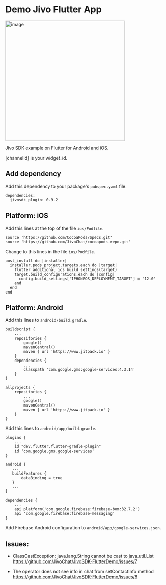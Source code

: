# Demo Jivo Flutter App

<img width="375" alt="image" src="https://github.com/JivoChat/JivoSDK-FlutterDemo/assets/47568606/d7a529b1-78e1-4206-ada7-29cb9940a89f">

Jivo SDK example on Flutter for Android and iOS.

[channelId] is your widget_id.

## Add dependency

Add this dependency to your package's `pubspec.yaml` file.

```
dependencies:
  jivosdk_plugin: 0.9.2
```

## Platform: iOS

Add this lines at the top of the file `ios/Podfile`.

```
source 'https://github.com/CocoaPods/Specs.git'
source 'https://github.com/JivoChat/cocoapods-repo.git'
```

Change to this lines in the file `ios/Podfile`.

```
post_install do |installer|
  installer.pods_project.targets.each do |target|
    flutter_additional_ios_build_settings(target)
    target.build_configurations.each do |config|
      config.build_settings['IPHONEOS_DEPLOYMENT_TARGET'] = '12.0'
    end
  end
end
```

## Platform: Android

Add this lines to `android/build.gradle`.


```
buildscript {
    ...
    repositories {
        google()
        mavenCentral()
        maven { url 'https://www.jitpack.io' }
    }
    dependencies {
        ...
        classpath 'com.google.gms:google-services:4.3.14'
    }
}

allprojects {
    repositories {
        ...
        google()
        mavenCentral()
        maven { url 'https://www.jitpack.io' }
    }
}
```

Add this lines to `android/app/build.gradle`.

```
plugins {
    ...
    id "dev.flutter.flutter-gradle-plugin"
    id 'com.google.gms.google-services'
}

android {
   ...
   buildFeatures {
       dataBinding = true
   }
   ...
}

dependencies {
    ...
    api platform('com.google.firebase:firebase-bom:32.7.2')
    api 'com.google.firebase:firebase-messaging'
}
```

Add Firebase Android configuration to `android/app/google-services.json`.

## Issues:

- ClassCastException: java.lang.String cannot be cast to java.util.List
https://github.com/JivoChat/JivoSDK-FlutterDemo/issues/7

- The operator does not see info in chat from setContactInfo method
https://github.com/JivoChat/JivoSDK-FlutterDemo/issues/8
